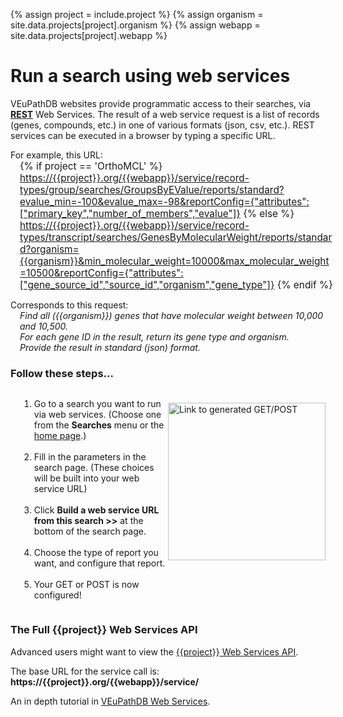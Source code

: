 <style>
.container {
  display: flex;
}
#col-1 {
  flex: 2; margin-left: 1em;
}
#col-2 {
  flex: 1; margin-left: 0;
}
</style>

{% assign project  = include.project %}
{% assign organism  = site.data.projects[project].organism %}
{% assign webapp  = site.data.projects[project].webapp %}

<!-- display wdkModel introduction text -->
<h1>Run a search using web services</h1>

<div class="static-content">

<p>
VEuPathDB websites provide programmatic access to their searches, via <a href="http://www.ics.uci.edu/~fielding/pubs/dissertation/top.htm"><b>REST</b></a> Web Services. 
The result of a web service request is a list of records (genes, compounds, etc.) in one of various formats (json, csv, etc.).
REST services can be executed in a browser by typing a specific URL. 
</p>

<p>
For example, this URL:
<br>
<span style="position:relative;left:15px;font-size:110%">
{% if project == 'OrthoMCL' %}
<a href='/a/service/record-types/group/searches/GroupsByEValue/reports/standard?evalue_min=-100&evalue_max=-98&reportConfig={"attributes":["primary_key","number_of_members","evalue"]}
'>https://{{project}}.org/{{webapp}}/service/record-types/group/searches/GroupsByEValue/reports/standard?evalue_min=-100&evalue_max=-98&reportConfig={"attributes":["primary_key","number_of_members","evalue"]}</a>
{% else %}
<a href='/a/service/record-types/transcript/searches/GenesByMolecularWeight/reports/standard?organism={{organism}}&min_molecular_weight=10000&max_molecular_weight=10500&reportConfig={"attributes":["gene_source_id","source_id","organism","gene_type"]}'>https://{{project}}.org/{{webapp}}/service/record-types/transcript/searches/GenesByMolecularWeight/reports/standard?organism={{organism}}&min_molecular_weight=10000&max_molecular_weight=10500&reportConfig={"attributes":["gene_source_id","source_id","organism","gene_type"]}</a>
{% endif %}
</span>
</p>

<p>Corresponds to this request: 
<br><span style="font-style:italic;position:relative;left:15px;">
Find all ({{organism}}) genes that have molecular weight between 10,000 and 10,500. 
<br>For each gene ID in the result, return its gene type and organism.
<br>Provide the result in standard (json) format.
</span>
</p>

<h3>Follow these steps...</h3>
<div class="container">
  <ol id="col-1">
    <li>Go to a search you want to run via web services. (Choose one from the <b>Searches</b> menu or the <a href="/">home page</a>.)</li> 
    <br>
    <li>Fill in the parameters in the search page.  (These choices will be built into your web service URL)</li>
    <br>
    <li>Click <b>Build a web service URL from this search >></b> at the bottom of the search page.</li>
    <br>
    <li>Choose the type of report you want, and configure that report.</li>
    <br>
    <li>Your GET or POST is now configured!</li>
  </ol>
  <div id="col-2">
    <img style="width: 18em; margin-top: 1.5em;" src="{{ "/assets/images/webservices-linkto.png" | absolute_url }}" alt="Link to generated GET/POST "  />
  </div>
</div>

<h3>The Full {{project}} Web Services API</h3>
<p>Advanced users might want to view the <a href="/service-api.html">{{project}} Web Services API</a>.</p>
<p>The base URL for the service call is: <b>https://{{project}}.org/{{webapp}}/service/</b></p>
<p>An in depth tutorial in <a href="{{ "/documents/Using-Web-services-Dec2023.pdf" | absolute_url }}">VEuPathDB Web Services</a>.</p>
</div>
